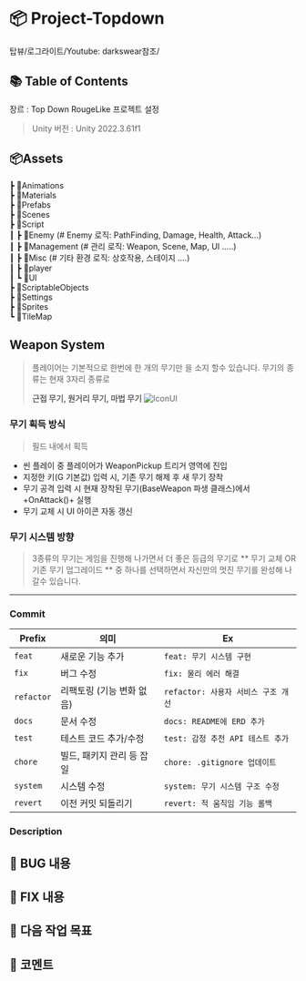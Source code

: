# 📦 Project-Topdown
탑뷰/로그라이트/Youtube: darkswear참조/

## 📚 Table of Contents
장르 : Top Down RougeLike
프로젝트 설정
>Unity 버전 : Unity 2022.3.61f1

## 📦Assets
 ┣ 📂Animations <br>
 ┣ 📂Materials <br>
 ┣ 📂Prefabs  <br>
 ┣ 📂Scenes  <br>
 ┣ 📂Script <br>
 ┃ ┣ 📂Enemy (# Enemy 로직: PathFinding, Damage, Health, Attack...)<br>
 ┃ ┣ 📂Management (# 관리 로직: Weapon, Scene, Map, UI .....)<br>
 ┃ ┣ 📂Misc (# 기타 환경 로직: 상호작용, 스테이지 ....)<br>
 ┃ ┣ 📂player<br>
 ┃ ┗ 📂UI<br>
 ┣ 📂ScriptableObjects<br>
 ┣ 📂Settings<br>
 ┣ 📂Sprites<br>
 ┗ 📂TileMap<br>


## Weapon System
> 플레이어는 기본적으로 한번에 한 개의 무기만 을 소지 할수 있습니다.
> 무기의 종류는 현재 3자리 종류로
>
> **근접 무기, 원거리 무기, 마법 무기** ![IconUI](https://github.com/user-attachments/assets/08676b36-4e85-470e-8774-f12066f3a314)

### 무기 획득 방식
>필드 내에서 획득
- 씬 플레이 중 플레이어가 WeaponPickup 트리거 영역에 진입
- 지정한 키(G 기본값) 입력 시, 기존 무기 해제 후 새 무기 장착
- 무기 공격 입력 시 현재 장착된 무기(BaseWeapon 파생 클래스)에서 +OnAttack()+ 실행
- 무기 교체 시 UI 아이콘 자동 갱신

### 무기 시스템 방향
>3종류의 무기는 게임을 진행해 나가면서 더 좋은 등급의 무기로 ** 무기 교체 OR 기존 무기 업그레이드 ** 중 하나를 선택하면서 자신만의 멋진 무기를 완성해 나갈수 있습니다.



---
### Commit
| Prefix     | 의미                     | Ex                 |
| ---------- | ---------------------- | -------------------------- |
| `feat`     | 새로운 기능 추가               | `feat: 무기 시스템 구현`        |
| `fix`      | 버그 수정                      | `fix: 물리 에러 해결`           |
| `refactor` | 리팩토링 (기능 변화 없음)      | `refactor: 사용자 서비스 구조 개선`  |
| `docs`     | 문서 수정                      | `docs: README에 ERD 추가`     |
| `test`     | 테스트 코드 추가/수정          | `test: 감정 추천 API 테스트 추가`   |
| `chore`    | 빌드, 패키지 관리 등 잡일      | `chore: .gitignore 업데이트`   |
| `system`   | 시스템 수정                    | `system: 무기 시스템 구조 수정`   |
| `revert`   | 이전 커밋 되돌리기             | `revert: 적 움직임 기능 롤백`        |

### Description

🐞 BUG 내용
  -
🔧 FIX 내용
  -
🎯 다음 작업 목표
  -
🐼 코멘트
  -
